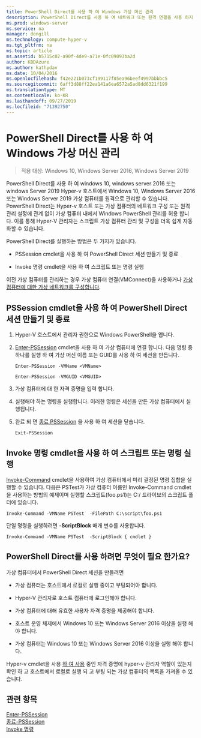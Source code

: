 ```yaml
---
title: PowerShell Direct를 사용 하 여 Windows 가상 머신 관리
description: PowerShell Direct를 사용 하 여 네트워크 또는 원격 연결을 사용 하지 않고 가상 컴퓨터를 관리 하는 방법에 대 한 지침을 제공 합니다.
ms.prod: windows-server
ms.service: na
manager: dongill
ms.technology: compute-hyper-v
ms.tgt_pltfrm: na
ms.topic: article
ms.assetid: b5715c02-a90f-4de9-a71e-0fc09093ba2d
author: KBDAzure
ms.author: kathydav
ms.date: 10/04/2016
ms.openlocfilehash: f42e221b073cf199117f85ea96beef4997bbbbc5
ms.sourcegitcommit: 6aff3d88ff22ea141a6ea6572a5ad8dd6321f199
ms.translationtype: MT
ms.contentlocale: ko-KR
ms.lasthandoff: 09/27/2019
ms.locfileid: "71392750"
---
```

# <a name="manage-windows-virtual-machines-with-powershell-direct"></a>PowerShell Direct를 사용 하 여 Windows 가상 머신 관리

>적용 대상: Windows 10, Windows Server 2016, Windows Server 2019
  
PowerShell Direct를 사용 하 여 windows 10, windows server 2016 또는 windows Server 2019 Hyper-v 호스트에서 Windows 10, Windows Server 2016 또는 Windows Server 2019 가상 컴퓨터를 원격으로 관리할 수 있습니다. PowerShell Direct는 Hyper-v 호스트 또는 가상 컴퓨터의 네트워크 구성 또는 원격 관리 설정에 관계 없이 가상 컴퓨터 내에서 Windows PowerShell 관리를 허용 합니다. 이를 통해 Hyper-V 관리자는 스크립트 가상 컴퓨터 관리 및 구성을 더욱 쉽게 자동화할 수 있습니다.  
  
PowerShell Direct를 실행하는 방법은 두 가지가 있습니다.  
  
- PSSession cmdlet을 사용 하 여 PowerShell Direct 세션 만들기 및 종료
  
- Invoke 명령 cmdlet을 사용 하 여 스크립트 또는 명령 실행
  
이전 가상 컴퓨터를 관리하는 경우 가상 컴퓨터 연결(VMConnect)을 사용하거나 [가상 컴퓨터에 대한 가상 네트워크를 구성합니다](https://technet.microsoft.com/library/cc816585.aspx).  
  
## <a name="create-and-exit-a-powershell-direct-session-using-pssession-cmdlets"></a>PSSession cmdlet을 사용 하 여 PowerShell Direct 세션 만들기 및 종료  
  
1. Hyper-V 호스트에서 관리자 권한으로 Windows PowerShell을 엽니다.  
  
2. [Enter-PSSession](https://technet.microsoft.com/library/hh849707.aspx) cmdlet을 사용 하 여 가상 컴퓨터에 연결 합니다. 다음 명령 중 하나를 실행 하 여 가상 머신 이름 또는 GUID를 사용 하 여 세션을 만듭니다.  
  
    ```  
    Enter-PSSession -VMName <VMName>  
    ```  
  
    ```  
    Enter-PSSession -VMGUID <VMGUID>  
    ```  
  
3. 가상 컴퓨터에 대 한 자격 증명을 입력 합니다.   
4. 실행해야 하는 명령을 실행합니다. 이러한 명령은 세션을 만든 가상 컴퓨터에서 실행됩니다.  
  
5.  완료 되 면 [종료 PSSession](https://technet.microsoft.com/library/hh849743.aspx) 을 사용 하 여 세션을 닫습니다.   
  
    ```  
    Exit-PSSession  
    ```  
  
## <a name="run-script-or-command-with-invoke-command-cmdlet"></a>Invoke 명령 cmdlet을 사용 하 여 스크립트 또는 명령 실행  
[Invoke-Command](https://docs.microsoft.com/powershell/module/Microsoft.PowerShell.Core/Invoke-Command) cmdlet을 사용하여 가상 컴퓨터에서 미리 결정된 명령 집합을 실행할 수 있습니다. 다음은 PSTest가 가상 컴퓨터 이름인 Invoke-Command cmdlet을 사용하는 방법의 예제이며 실행할 스크립트(foo.ps1)는 C:/ 드라이브의 스크립트 폴더에 있습니다.  
  
```  
Invoke-Command -VMName PSTest  -FilePath C:\script\foo.ps1  
```  
  
단일 명령을 실행하려면 **-ScriptBlock** 매개 변수를 사용합니다.  
  
```  
Invoke-Command -VMName PSTest  -ScriptBlock { cmdlet }  
```  
  
## <a name="whats-required-to-use-powershell-direct"></a>PowerShell Direct를 사용 하려면 무엇이 필요 한가요?  
가상 컴퓨터에서 PowerShell Direct 세션을 만들려면  
  
-   가상 컴퓨터는 호스트에서 로컬로 실행 중이고 부팅되어야 합니다.  
  
-   Hyper-V 관리자로 호스트 컴퓨터에 로그인해야 합니다.  
  
-   가상 컴퓨터에 대해 유효한 사용자 자격 증명을 제공해야 합니다.  
  
-   호스트 운영 체제에서 Windows 10 또는 Windows Server 2016 이상을 실행 해야 합니다.
  
-   가상 컴퓨터는 Windows 10 또는 Windows Server 2016 이상을 실행 해야 합니다.  
  
Hyper-v cmdlet을 사용 [하 여 사용](https://docs.microsoft.com/powershell/module/hyper-v/get-vm) 중인 자격 증명에 hyper-v 관리자 역할이 있는지 확인 하 고 호스트에서 로컬로 실행 되 고 부팅 되는 가상 컴퓨터의 목록을 가져올 수 있습니다.  
  
## <a name="see-also"></a>관련 항목  
[Enter-PSSession](https://docs.microsoft.com/powershell/module/Microsoft.PowerShell.Core/Enter-PSSession)  
[종료-PSSession](https://docs.microsoft.com/powershell/module/Microsoft.PowerShell.Core/Exit-PSSession)  
[Invoke 명령](https://docs.microsoft.com/powershell/module/Microsoft.PowerShell.Core/Invoke-Command)  
  


